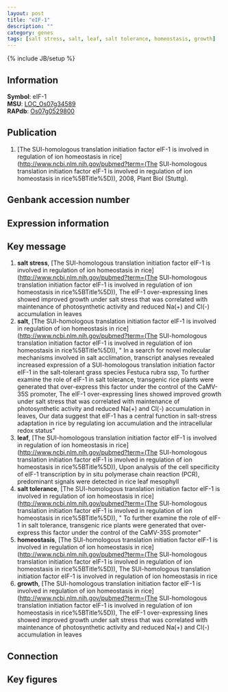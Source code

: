 ```yaml
---
layout: post
title: "eIF-1"
description: ""
category: genes
tags: [salt stress, salt, leaf, salt tolerance, homeostasis, growth]
---
```

{% include JB/setup %}

## Information
__Symbol__: eIF-1  
__MSU__: [LOC_Os07g34589](http://rice.plantbiology.msu.edu/cgi-bin/ORF_infopage.cgi?orf=LOC_Os07g34589)  
__RAPdb__: [Os07g0529800](http://rapdb.dna.affrc.go.jp/viewer/gbrowse_details/irgsp1?name=Os07g0529800)  

## Publication
1. [The SUI-homologous translation initiation factor eIF-1 is involved in regulation of ion homeostasis in rice](http://www.ncbi.nlm.nih.gov/pubmed?term=(The SUI-homologous translation initiation factor eIF-1 is involved in regulation of ion homeostasis in rice%5BTitle%5D)), 2008, Plant Biol (Stuttg).

## Genbank accession number

## Expression information

## Key message
1. __salt stress__, [The SUI-homologous translation initiation factor eIF-1 is involved in regulation of ion homeostasis in rice](http://www.ncbi.nlm.nih.gov/pubmed?term=(The SUI-homologous translation initiation factor eIF-1 is involved in regulation of ion homeostasis in rice%5BTitle%5D)),  The eIF-1 over-expressing lines showed improved growth under salt stress that was correlated with maintenance of photosynthetic activity and reduced Na(+) and Cl(-) accumulation in leaves
2. __salt__, [The SUI-homologous translation initiation factor eIF-1 is involved in regulation of ion homeostasis in rice](http://www.ncbi.nlm.nih.gov/pubmed?term=(The SUI-homologous translation initiation factor eIF-1 is involved in regulation of ion homeostasis in rice%5BTitle%5D)), " In a search for novel molecular mechanisms involved in salt acclimation, transcript analyses revealed increased expression of a SUI-homologous translation initiation factor eIF-1 in the salt-tolerant grass species Festuca rubra ssp, To further examine the role of eIF-1 in salt tolerance, transgenic rice plants were generated that over-express this factor under the control of the CaMV-35S promoter, The eIF-1 over-expressing lines showed improved growth under salt stress that was correlated with maintenance of photosynthetic activity and reduced Na(+) and Cl(-) accumulation in leaves, Our data suggest that eIF-1 has a central function in salt-stress adaptation in rice by regulating ion accumulation and the intracellular redox status"
3. __leaf__, [The SUI-homologous translation initiation factor eIF-1 is involved in regulation of ion homeostasis in rice](http://www.ncbi.nlm.nih.gov/pubmed?term=(The SUI-homologous translation initiation factor eIF-1 is involved in regulation of ion homeostasis in rice%5BTitle%5D)),  Upon analysis of the cell specificity of eIF-1 transcription by in situ polymerase chain reaction (PCR), predominant signals were detected in rice leaf mesophyll
4. __salt tolerance__, [The SUI-homologous translation initiation factor eIF-1 is involved in regulation of ion homeostasis in rice](http://www.ncbi.nlm.nih.gov/pubmed?term=(The SUI-homologous translation initiation factor eIF-1 is involved in regulation of ion homeostasis in rice%5BTitle%5D)), " To further examine the role of eIF-1 in salt tolerance, transgenic rice plants were generated that over-express this factor under the control of the CaMV-35S promoter"
5. __homeostasis__, [The SUI-homologous translation initiation factor eIF-1 is involved in regulation of ion homeostasis in rice](http://www.ncbi.nlm.nih.gov/pubmed?term=(The SUI-homologous translation initiation factor eIF-1 is involved in regulation of ion homeostasis in rice%5BTitle%5D)), The SUI-homologous translation initiation factor eIF-1 is involved in regulation of ion homeostasis in rice
6. __growth__, [The SUI-homologous translation initiation factor eIF-1 is involved in regulation of ion homeostasis in rice](http://www.ncbi.nlm.nih.gov/pubmed?term=(The SUI-homologous translation initiation factor eIF-1 is involved in regulation of ion homeostasis in rice%5BTitle%5D)),  The eIF-1 over-expressing lines showed improved growth under salt stress that was correlated with maintenance of photosynthetic activity and reduced Na(+) and Cl(-) accumulation in leaves

## Connection

## Key figures


